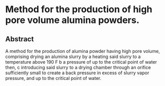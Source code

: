 # Method for the production of high pore volume alumina powders.

## Abstract
A method for the production of alumina powder having high pore volume, comprising drying an alumina slurry by a heating said slurry to a temperature above 190 F b a pressure of up to the critical point of water then, c introducing said slurry to a drying chamber through an orifice sufficiently small to create a back pressure in excess of slurry vapor pressure, and up to the critical point of water.